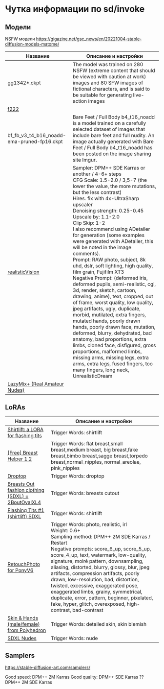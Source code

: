 # Чутка информации по sd/invoke

## Модели

NSFW модели https://gigazine.net/gsc_news/en/20221004-stable-diffusion-models-matome/

| Название                                                     | Описание и настройки                                         |
| ------------------------------------------------------------ | ------------------------------------------------------------ |
| gg1342*.ckpt                                                 | The model was trained on 280 NSFW (extreme content that should be viewed with caution at work) images and 80 SFW images of fictional characters, and is said to be suitable for generating live-action images |
| [f222](https://civitai.com/models/1188/f222)                 |                                                              |
| bf_fb_v3_t4_b16_noadd-ema-pruned-fp16.ckpt                   | Bare Feet / Full Body b4_t16_noadd is a model trained on a carefully selected dataset of images that include bare feet and full nudity. An image actually generated with Bare Feet / Full Body b4_t16_noadd has been posted on the image sharing site Imgur. |
| [realisticVision](https://civitai.com/models/4201?modelVersionId=501240) | Sampler: DPM++ SDE Karras or another / 4-6+ steps<br />CFG Scale: 1.5-2.0 / 3,5-7 (the lower the value, the more mutations, but the less contrast)<br/>Hires. fix with 4x-UltraSharp upscaler<br />Denoising strength: 0.25-0.45<br />Upscale by: 1.1-2.0<br />Clip Skip: 1-2<br />I also recommend using ADetailer for generation (some examples were generated with ADetailer, this will be noted in the image comments).<br />Prompt: RAW photo, subject, 8k uhd, dslr, soft lighting, high quality, film grain, Fujifilm XT3<br />Negative Prompt: (deformed iris, deformed pupils, semi-realistic, cgi, 3d, render, sketch, cartoon, drawing, anime), text, cropped, out of frame, worst quality, low quality, jpeg artifacts, ugly, duplicate, morbid, mutilated, extra fingers, mutated hands, poorly drawn hands, poorly drawn face, mutation, deformed, blurry, dehydrated, bad anatomy, bad proportions, extra limbs, cloned face, disfigured, gross proportions, malformed limbs, missing arms, missing legs, extra arms, extra legs, fused fingers, too many fingers, long neck, UnrealisticDream |
| [LazyMix+ (Real Amateur Nudes)](https://civitai.com/models/10961/lazymix-real-amateur-nudes) |                                                              |

## LoRAs

| Название                                                     | Описание и настройки                                         |
| ------------------------------------------------------------ | ------------------------------------------------------------ |
| [Shirtlift: a LORA for flashing tits](https://civitai.com/models/6693/shirtlift-a-lora-for-flashing-tits) | Trigger Words: shirtlift                                     |
| [[Free] Breast Helper 1.2](https://civitai.com/models/17875/free-breast-helper-12) | Trigger Words: flat breast,small breast,medium breast, big breast,fake breast,bimbo breast,sagge breast,torpedo breast,normal_nipples, normal_areolae, pink_nipples |
| [Droptop](https://civitai.com/models/49044/droptop)          | Trigger Words: droptop                                       |
| [Breasts Out fashion clothing (SDXL) = 2BoutOvalXL4](https://civitai.com/models/91780/breasts-out-fashion-clothing-or) | Trigger Words: breasts cutout                                |
| [Flashing Tits #1 (shirtlift) SDXL](https://civitai.com/models/126320/flashing-tits-1-shirtlift-sdxl) | Trigger Words: shirtlift                                     |
| [RetouchPhoto for PonyV6](https://civitai.com/models/343602/retouchphoto-for-ponyv6) | Trigger Words: photo, realistic, irl<br />Weight: 0.6+<br />Sampling method: DPM++ 2M SDE Karras / Restart<br />Negative prompts: score_6_up, score_5_up, score_4_up, text, watermark, low-quality, signature, moiré pattern, downsampling, aliasing, distorted, blurry, glossy, blur, jpeg artifacts, compression artifacts, poorly drawn, low-resolution, bad, distortion, twisted, excessive, exaggerated pose, exaggerated limbs, grainy, symmetrical, duplicate, error, pattern, beginner, pixelated, fake, hyper, glitch, overexposed, high-contrast, bad-contrast |
| [Skin & Hands (male/female) from Polyhedron](https://civitai.com/models/109043/skin-and-hands-malefemale-from-polyhedron) | Trigger Words: detailed skin, skin blemish                   |
| [SDXL Nudes](https://civitai.com/models/122601/sdxl-nudes)   | Trigger Words: nude                                          |

## Samplers

https://stable-diffusion-art.com/samplers/

Good speed: DPM++ 2M Karras
Good quality: DPM++ SDE Karras
?? DPM++ 2M SDE Karras
